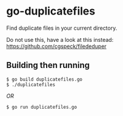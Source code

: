 go-duplicatefiles
=================

Find duplicate files in your current directory.

Do not use this, have a look at this instead: https://github.com/cgspeck/filededuper


Building then running
--------------------------

	$ go build duplicatefiles.go
	$ ./duplicatefiles

*OR*

	$ go run duplicatefiles.go
